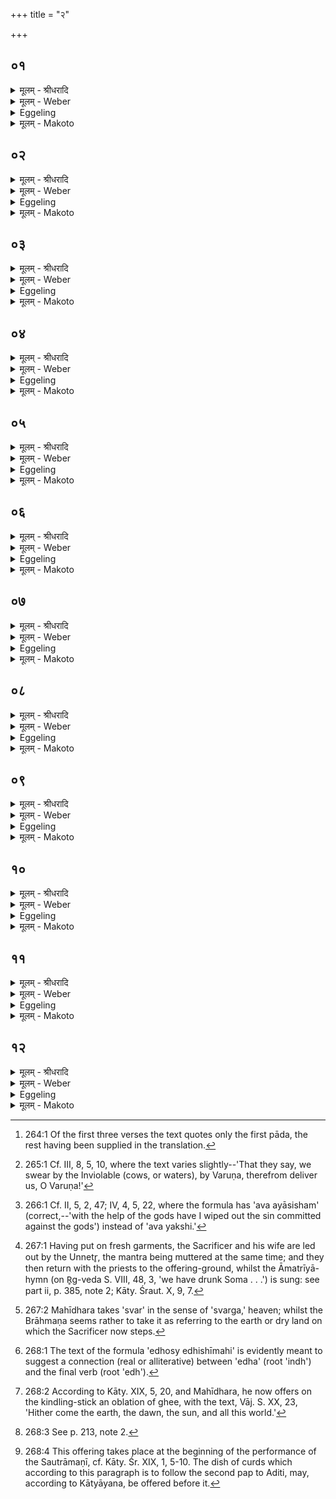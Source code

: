 +++
title = "२"

+++


##  ०१
<details><summary>मूलम् - श्रीधरादि</summary>

अवभृथ᳘मिष्ट्वा᳘ यन्ति॥  
(न्त्य) अवभृथम्वै सो᳘मेनेष्ट्वा᳘ यन्ति सो᳘म ऽएष य᳘त्सौत्रामणी[[!!]]॥
</details>

<details><summary>मूलम् - Weber</summary>

अवभृथ᳘मिष्ट्वा᳘ यन्ति ॥  
अवभृथं वै सो᳘मेनेष्ट्वा᳘ यन्ति सो᳘म एष य᳘त्सौत्रामणी᳟ ॥
</details>

<details><summary>Eggeling</summary>

1. Having performed the sacrifice they betake themselves to the purificatory bath; for after a Soma-sacrifice they do betake themselves to the purificatory bath, and the Sautrāmaṇī is the same as the Soma (sacrifice).
</details>

<details><summary>मूलम् - Makoto</summary>

अवभृथ꣡म् इष्ट्वा꣡ यन्ति ।॥  
अवभृथं꣡ वै꣡ सो꣡मेनेष्ट्वा꣡ यन्ति सो꣡म एष꣡ य꣡त् सौत्रा꣡मणी꣡ ॥॥
</details>

##  ०२
<details><summary>मूलम् - श्रीधरादि</summary>

य᳘द्देवा देवहे᳘डनमि᳘ति॥  
देव᳘कृतादे᳘वैनमे᳘नसो मुञ्चति य᳘दि दि᳘वा य᳘दि न᳘क्तमि᳘ति य᳘दे᳘वाहोरात्रा᳘भ्यामे᳘नः करो᳘ति त᳘स्मादे᳘वैनम्मुञ्चति य᳘दि जाग्ग्रद्य᳘दि स्व᳘प्न ऽइ᳘ति मनु᳘ष्या वै᳘ जागरित᳘म्पित᳘रः सुप्त᳘म्मनुष्यकिल्विषा᳘च्चै᳘वैनम्पितृकिल्विषा᳘च्च मुञ्चति॥
</details>

<details><summary>मूलम् - Weber</summary>

य᳘द्देवा देवहे᳘डनमि᳘ति ॥  
देव᳘कृतादेॗवैनमे᳘नसो मुञ्चति य᳘दि दि᳘वा य᳘दि न᳘क्तमि᳘ति य᳘देॗवाहोरात्रा᳘भ्यामे᳘नः करो᳘ति त᳘स्मादेॗवैनं मुञ्चति य᳘दि जा᳘ग्रद्य᳘दि स्व᳘प्नऽइ᳘ति मनुॗष्या वै᳘ जागरितं᳘ पित᳘रः सुप्तं᳘ मनुष्यकिल्विषा᳘च्चैॗवैनं पितृकिल्विषा᳘च्च मुञ्चति ॥
</details>

<details><summary>Eggeling</summary>

2. [He plunges the mash-pot into the water, with Vāj. S. XX, 14-18 [^egg_660],] 'Whatever contumely

[^egg_660]: 264:1 Of the first three verses the text quotes only the first pāda, the rest having been supplied in the translation.

against the gods, O divine gods, we have committed, from that sin may Agni deliver me; may he deliver me from all trouble!'--he thereby delivers him from the sin committed against the gods.--'Whether by day, whether by night we have committed sins, from that sin may Vāyu deliver me; may he deliver me from all trouble!'--he thereby delivers him from whatever sin he commits by day and night.---'Whether waking, whether in sleep we have committed sins, from that sin may Sūrya deliver me; may he deliver me from all trouble!'--what is awake is men, and what is asleep is the Fathers: he thus delivers him from guilt against men and Fathers.
</details>

<details><summary>मूलम् - Makoto</summary>

य꣡द् देवा꣡ देवहे꣡डनम् इ꣡ति ।॥  
देव꣡कृता꣡द् एवै᳡नम् ए꣡नसो मुञ्चति य꣡दि दि꣡वा꣡ य꣡दि न꣡क्तम् इ꣡ति य꣡द् एवा᳡होरा꣡त्रा꣡भ्या꣡म् ए꣡नः करो꣡ति त꣡स्मा꣡द् एवै᳡नं मुञ्चति य꣡दि जा꣡ग्रद् य꣡दि स्व꣡प्न इ꣡ति मनुष्या᳡ वै꣡ जा꣡गरितं꣡ पित꣡रः सुप्तं꣡ मनुष्यकिल्विषा꣡च् चैवै᳡नं पितृकिल्विषा꣡च् च मुञ्चति ॥॥
</details>

##  ०३
<details><summary>मूलम् - श्रीधरादि</summary>

यद्ग्रा᳘मे यद᳘रण्य ऽइ᳘ति॥  
ग्ग्रा᳘मे वा ह्य᳘रण्ये वै᳘नः क्रियते त᳘स्मादे᳘वैनं मुञ्चति य᳘त्सभा᳘यामि᳘ति स᳘भ्यादे᳘वैनमे᳘नसो मुञ्चति य᳘दिन्द्रिय ऽइ᳘ति दै᳘वादे᳘वैनमे᳘नसो मुञ्चति य᳘च्छूद्रे यद᳘र्य्ये यदे᳘नश्चकृमा᳘ व्वयं यदे᳘कस्या᳘धि ध᳘र्म्मणि त᳘स्यावय᳘जनमसी᳘ति स᳘र्व्वस्मादे᳘वैनमेत᳘स्मादे᳘नसो मुञ्चति॥
</details>

<details><summary>मूलम् - Weber</summary>

यद्ग्रा᳘मे यद᳘रण्यऽइ᳘ति ॥  
ग्रा᳘मे वा ह्य᳘रण्ये वै᳘नः क्रियते त᳘स्मादेॗवैनं मुञ्चति य᳘त्सभा᳘यामि᳘ति सॗभ्यादेॗवैनमे᳘नसो मुञ्चति य᳘दिन्द्रियऽइ᳘ति दै᳘वादेॗवैनमे᳘नसो मुञ्चति य᳘छूद्रे यद᳘र्ये यदे᳘नश्चकृमा᳘ वयं यदेकस्या᳘धि ध᳘र्मणि त᳘स्यावय᳘जनमसी᳘ति स᳘र्वस्मादेॗवैनमेत᳘स्मादे᳘नसो मुञ्चति ॥
</details>

<details><summary>Eggeling</summary>

3. 'Whatever sin we have committed in the village, in the forest'--for either in the village or in the forest sin is committed: therefrom he delivers him;--'whatever in the assembly'--from the sin of the assembly he thereby delivers him;--'whatever in our organs of sense'--from the sin against the gods he thereby delivers him;--'whatever against the Śūdra or the Arya, whatever against the right of any one, thereof thou art the expiation,'--from all that sin he thereby delivers him.
</details>

<details><summary>मूलम् - Makoto</summary>

य꣡द् ग्रा꣡मे य꣡द् अ꣡रण्य इ꣡ति ।॥  
ग्रा꣡मे वा꣡ ह्य् अ꣡रण्ये वै꣡नः क्रियते त꣡स्मा꣡द् एवै᳡नं मुञ्चति य꣡त् सभा꣡या꣡म् इ꣡ति सभ्या᳡द् एवै᳡नम् ए꣡नसो मुञ्चति य꣡द् इन्द्रिय꣡ इ꣡ति दै꣡वा꣡द् एवै᳡नम् ए꣡नसो मुञ्चति य꣡च् छूद्रे꣡ य꣡द् अ꣡र्ये य꣡द् ए꣡नश् चकमा꣡ वयं꣡ य꣡द् ए꣡कस्या꣡धि ध꣡र्मणि त꣡स्या꣡वय꣡जनम् असी꣡ति स꣡र्वस्मा꣡द् एवै᳡नम् एत꣡स्मा꣡द् ए꣡नसो मुञ्चति ॥॥
</details>

##  ०४
<details><summary>मूलम् - श्रीधरादि</summary>

यदा᳘पो ऽअग्घ्न्याः॥ 
(ऽ) इ᳘ति व्व᳘रुणे᳘ति श᳘पामहे त᳘तो व्वरुण नो मुञ्चे᳘ति व्वरु᳘ण्यादे᳘वैनमे᳘नसो मुञ्चत्य᳘वभृथ निचुम्पुण निचेरु᳘रसि निचुम्पुण ऽइ᳘ति यो᳘ ह वा᳘ ऽअय᳘मपा᳘मावर्त्तः स᳘ हावभृथः स᳘ हैष व्व᳘रुणस्य पुत्रो᳘ वा भ्रा᳘ता वा त᳘मे᳘वैत᳘त्स्तौत्य᳘व देवै᳘र्द्देव᳘कृतमे᳘नो ऽयक्षी᳘ति देव᳘कृतमेवैनो᳘ ऽवयजते᳘ ऽव म᳘र्त्यैर्म्म᳘र्त्यकृतमि᳘ति म᳘र्त्यकृतमेवैनो᳘ ऽवयजते पुरुरा᳘व्णो देव रिष᳘स्पाही᳘ति स᳘र्व्वाभ्यो मा᳘ ऽऽर्त्तिभ्यो गोपाये᳘त्ये᳘वैत᳘दाह॥
</details>

<details><summary>मूलम् - Weber</summary>

यदा᳘पो अघ्न्या इ᳘ति ॥  
वरुणे᳘ति श᳘पामहे त᳘तो वरुण नो मुञ्चे᳘ति वरुॗण्यादेॗवैनमे᳘नसो मुञ्चत्य᳘वभृथ निचुम्पुण निचेरु᳘रसि निचुम्पुण इ᳘ति यो᳘ ह वा᳘ऽअय᳘मपा᳘मावर्तः स᳘ हावभृथः स᳘ हैष व᳘रुणस्य पुत्रो᳘ वा भ्रा᳘ता वा त᳘मेॗवैत᳘त्स्तौत्य᳘व देवै᳘र्देव᳘कृतमे᳘नो यक्षी᳘ति देव᳘कृतमेवैनो᳘ऽवयजते᳘ऽव म᳘र्त्यैर्म᳘र्त्यकृतमि᳘ति म᳘र्त्यकृतमेवैनो᳘ऽवयजते पुरुरा᳘व्णो देव रिष᳘स्पाही᳘ति स᳘र्वाभ्यो मा᳘र्तिभ्यो गोपाये᳘त्येॗवैत᳘दाह ॥
</details>

<details><summary>Eggeling</summary>

4. 'That we swear by the Inviolable Waters [^egg_661], by Varuṇa, therefrom deliver us, O Varuṇa!'--he thereby delivers him from sin against Varuṇa.[He then immerses the pot, with Vāj. S. XII, 18; 19,]

[^egg_661]: 265:1 Cf. III, 8, 5, 10, where the text varies slightly--'That they say, we swear by the Inviolable (cows, or waters), by Varuṇa, therefrom deliver us, O Varuṇa!'

 'O laving bath, laving thou glidest along,'--the bath, indeed, is that whirlpool (now produced) in the water, and that indeed is either Varuṇa's son or brother: it is him he thereby praises;--'with the help of the gods have I expiated [^egg_662] the sin committed against gods,'--he thereby expiates the sin committed against gods;--'with the help of mortals that committed against mortals,'--he thereby expiates the sin committed against mortals;--'preserve me, O God, from injury from the fiercely-howling (demon)!' whereby he means to say, 'Protect me against all inflictions!'

[^egg_662]: 266:1 Cf. II, 5, 2, 47; IV, 4, 5, 22, where the formula has 'ava ayāsisham' (correct,--'with the help of the gods have I wiped out the sin committed against the gods') instead of 'ava yakshi.'
</details>

<details><summary>मूलम् - Makoto</summary>

य꣡द् आ꣡पो अघ्न्या꣡ इ꣡ति ।॥  
वरुणे꣡ति श꣡पा꣡महे त꣡तो वरुण नो मुञ्चे꣡ति वरुण्या᳡द् एवै᳡नम् ए꣡नसो मुञ्चत्य् अ꣡वभृथ निचुम्पुण निचेर् उ꣡रसि निचुम्पुण इ꣡ति यो꣡ ह वा꣡ अय꣡म् अपा꣡म् आ꣡वर्तः꣡ स꣡ हा꣡वभृथः꣡ स꣡ हैष꣡ व꣡रुणस्य पुत्रो꣡ वा꣡ भ्रा꣡ता꣡ वा꣡ त꣡म् एवै᳡त꣡त् स्तौत्य् अ꣡व देवै꣡र् देव꣡कृतम् ए꣡नो यक्षी꣡ति देव꣡कृतम् एवै꣡नो꣡ ऽवयजते꣡ ऽव म꣡र्त्यैर् म꣡र्त्यकृतम् इ꣡ति म꣡र्त्यकृतम् एवै꣡नो꣡ ऽवयजते पुरुरा꣡व्णो देव रिष꣡स् पा꣡ही꣡ति स꣡र्वा꣡भ्यो मा꣡र्तिभ्यो गोपा꣡ये꣡त्य् एवै᳡त꣡द् आ꣡ह ॥॥
</details>

##  ०५
<details><summary>मूलम् - श्रीधरादि</summary>

समुद्रे᳘ ते त्दृ᳘दयम᳘प्स्वन्तरिति[[!!]]॥  
(त्या᳘) आ᳘पो वै᳘ समुद्रो र᳘सो वा ऽआ᳘पस्त᳘देनमेते᳘न र᳘सेन स᳘ᳫ᳘सृजति स᳘न्त्वा व्विशन्त्वो᳘षधीरु᳘ता᳘प ऽइ᳘ति त᳘देनमेते᳘नोभ᳘येन र᳘सेन स᳘ᳫँ᳘सृजति यश्चौ᳘षधिषु य᳘श्चाप्सु द्वौ᳘ व्विक्रमा ऽउ᳘दङ्ङुत्क्रामत्येता᳘वती वै᳘ मनु᳘ष्ये जूतिर्य्या᳘वान्विक्रमस्तद्या᳘वत्ये᳘वास्मिञ्जूतिस्त᳘यैव᳘ पाप्मा᳘नम्वि᳘जहाति॥
</details>

<details><summary>मूलम् - Weber</summary>

समुद्रे᳘ ते हृ᳘दयमॗप्स्वन्तरि᳟ति ॥  
आ᳘पो वै᳘ समुद्रो र᳘सो वाऽआ᳘पस्त᳘देनमेते᳘न र᳘सेन स᳘ᳫं᳘सृजति सं᳘ त्वा विशन्त्वो᳘षधीरुता᳘प इ᳘ति त᳘देनमेते᳘नोभ᳘येन र᳘सेन स᳘ᳫं᳘सृजति यश्चौ᳘षधिषु य᳘श्चाप्सु द्वौ᳘ विक्रमाऽउ᳘दङ्ङुत्क्रामत्येता᳘वती वै᳘ मनुॗष्ये जूतिर्या᳘वान्विक्रमस्तद्या᳘वत्येॗवास्मिन्जूतिस्त᳘यैव᳘ पाप्मा᳘नं वि᳘जहाति ॥
</details>

<details><summary>Eggeling</summary>

5. 'In the ocean, in the waters, is thy heart,'--for the ocean is the waters, and water is sap: with that sap he thus supplies him;--'may the plants and waters unite with thee!'--he thereby supplies him with both kinds of sap, that which is in plants, and that which is in water--He goes two steps northward from out (of the water); for as much as the step is the briskness in man: with what briskness there is in him he thus leaves evil behind him.
</details>

<details><summary>मूलम् - Makoto</summary>

समुद्रे꣡ ते हृ꣡दयम् अप्स्व् अ᳡न्त꣡र् इ꣡ति ।॥  
आ꣡पो वै꣡ समुद्रो꣡ र꣡सो वा꣡ आ꣡पस् त꣡द् एनम् एते꣡न र꣡सेन सꣳ꣡सृजति सं꣡ त्वा꣡ विशन्त्व् ओ꣡षधीर् उता꣡प इ꣡ति त꣡द् एनम् एते꣡नोभ꣡येन र꣡सेन सꣳ꣡सृजति य꣡श् चौ꣡षधिषु य꣡श् चा꣡प्सु꣡ द्वौ꣡ विक्रमा꣡ उ꣡दङ्ङ् उ꣡त्क्रा꣡मत्य् एता꣡वती वै꣡ मनुष्ये᳡ जूति꣡र् या꣡वा꣡न् विक्रम꣡स् त꣡द् या꣡वत्य् एवा᳡स्मिन् जूति꣡स् त꣡यैव꣡ पा꣡प्मा꣡नं वि꣡जहा꣡ति ॥॥
</details>

##  ०६
<details><summary>मूलम् - श्रीधरादि</summary>

सुमित्रिया᳘ न ऽआ᳘प ऽओ᳘षधयः सन्त्वि᳘ति॥  
(त्य) अञ्जलि᳘ना ऽप ऽउ᳘पाचति व्व᳘ज्रो वा ऽआ᳘पो व्व᳘ज्रेणै᳘वैत᳘न्मित्रधे᳘यङ्कुरुते दुर्म्मित्रियास्त᳘स्मै सन्तु᳘ यो ऽस्मान्द्वे᳘ष्टि य᳘ञ्च व्वय᳘न्द्विष्म ऽइ᳘ति या᳘मस्य दि᳘शन्द्वे᳘ष्यः स्यात्तान्दि᳘शम्प᳘रासिञ्चेत्ते᳘नैव तम्प᳘राभावयति॥
</details>

<details><summary>मूलम् - Weber</summary>

सुमित्रिया᳘ न आ᳘प ओ᳘षधयः सन्त्वि᳘ति ॥  
अञ्जलि᳘नाप उ᳘पाचति व᳘ज्रो वाऽआ᳘पो व᳘ज्रेणैॗवैत᳘न्मित्रधे᳘यं कुरुते दुर्मित्रियास्त᳘स्मै सन्तुॗ योऽस्मान्द्वे᳘ष्टि यं᳘ च वयं᳘ द्विष्म इ᳘ति या᳘मस्य दि᳘शं द्वे᳘ष्यः स्यात्तां दि᳘शं प᳘रासिञ्चेत्ते᳘नैव तं प᳘राभावयति ॥
</details>

<details><summary>Eggeling</summary>

6. With, 'May the waters and plants be friendly unto us!' he takes water in his joined hands; for water is a thunderbolt: he thus makes a covenant with the thunderbolt;--and with, 'May they he unfriendly unto him who hateth us, and whom we hate!' let him sprinkle it in whatever direction he who is hateful to him may be, and he thereby discomfits him.
</details>

<details><summary>मूलम् - Makoto</summary>

सुमित्रिया꣡ न आ꣡प ओ꣡षधयः सन्त्व् इ꣡ति ।॥  
अञ्जलि꣡ना꣡प꣡ उ꣡पा꣡चति व꣡ज्रो वा꣡ आ꣡पो व꣡ज्रेणैवै᳡त꣡न् मित्रधे꣡यं कुरुते दुर्मित्रिया꣡स् त꣡स्मै सन्तु यो᳡ ऽस्मा꣡न् द्वे꣡ष्टि यं꣡ च वयं꣡ द्विष्म꣡ इ꣡ति या꣡म् अस्य दि꣡शं द्वे꣡ष्यः स्या꣡त् तां꣡ दि꣡शं प꣡रा꣡सिञ्चेत् ते꣡नैव꣡ तं꣡ प꣡रा꣡भा꣡वयति ॥॥
</details>

##  ०७
<details><summary>मूलम् - श्रीधरादि</summary>

द्रुपदा᳘दिव मुमुचानः᳘॥  
स्विन्नः᳘ स्नातो म᳘लादिव। पूत᳘म्पवि᳘त्रेणेवा᳘ज्यमा᳘पः शुन्धन्तु मै᳘नस ऽइ᳘ति व्वासो᳘ ऽपप्लावयति य᳘थेषी᳘कां मु᳘ञ्जाद्विवृहे᳘देव᳘मेनᳫँ᳭ स᳘र्व्वस्मात्पाप्म᳘नो व्वि᳘वृहति स्ना᳘ति त᳘म ऽएवा᳘पहते॥
</details>

<details><summary>मूलम् - Weber</summary>

द्रुपदा᳘दिव मुमुचानः᳘ ॥  
स्विन्नः᳘ स्नातो म᳘लादिव पूतं᳘ पवि᳘त्रेणेवा᳘ज्यमा᳘पः शुन्धन्तु मै᳘नस इ᳘ति वासो᳘ऽपप्लावयति य᳘थेषी᳘कां मु᳘ञ्जाद्विवृहे᳘देव᳘मेनᳫं स᳘र्वस्मात्पाप्म᳘नो वि᳘वृहति स्ना᳘ति त᳘म एवा᳘पहते ॥
</details>

<details><summary>Eggeling</summary>

7. With (Vāj. S. XX, 20), 'As one set free (is liberated) from the stake, as he who sweateth

 (is cleansed) from filth by bathing, as the ghee is purified by the strainer, so may the waters cleanse me from sin!' he causes his garment to float away: even as one would pluck out a reed from its sheath, so he plucks him from out all evil. He bathes, and (thereby) drives the darkness (of sin) from himself.
</details>

<details><summary>मूलम् - Makoto</summary>

द्रुपदा꣡द् इव मुमुचा꣡नः꣡ ।॥  
स्विन् नः꣡ स्ना꣡तो꣡ म꣡ला꣡द् इव पूतं꣡ पवि꣡त्रेणेवा꣡ज्यम् आ꣡पः शुन्धन्तु मै꣡नस इ꣡ति वा꣡सो꣡ ऽपप्ला꣡वयति य꣡थेषी꣡कां꣡ मु꣡ञ्जा꣡द् विवृहे꣡द् एव꣡म् एनꣳ स꣡र्वस्मा꣡त् पा꣡प्म꣡नो वि꣡वृहति स्ना꣡ति त꣡म एवा꣡पहते ॥॥
</details>

##  ०८
<details><summary>मूलम् - श्रीधरादि</summary>

उ᳘द्वयन्त᳘मसस्परी᳘ति॥  
पाप्मा वै त᳘मः पाप्मा᳘नमेव तमो᳘ ऽपहते᳘ स्वः प᳘श्यन्त ऽउ᳘त्तरमि᳘त्ययम्वै᳘ लो᳘को ऽद्भ्य ऽउ᳘त्तरो ऽस्मि᳘न्नेव᳘ लोके प्प्र᳘तितिष्ठति देव᳘न्देवत्रा सू᳘र्य्यम᳘गन्म ज्ज्यो᳘तिरुत्तममि᳘ति स्वर्ग्गो वै᳘ लोकः सू᳘र्य्यो ज्ज्यो᳘तिरुत्तम᳘ᳫँ᳘ स्वर्ग्ग᳘ ऽएव᳘ लो᳘के ऽन्ततः प्प्र᳘तितिष्ठत्य᳘नपेक्षमे᳘त्याहवनी᳘यमु᳘पतिष्ठते॥
</details>

<details><summary>मूलम् - Weber</summary>

उ᳘द्वयं त᳘मसस्परी᳘ति ॥  
पाप्मा वै त᳘मः पाप्मा᳘नमेव तमो᳘ऽपहतेॗ स्वः प᳘श्यन्त उ᳘त्तरमि᳘त्ययं वै᳘ लोॗकोऽद्भ्य उ᳘त्तरोऽस्मि᳘न्नेव᳘ लोके प्र᳘तितिष्ठति देवं᳘ देवत्रा सू᳘र्यम᳘गन्म ज्यो᳘तिरुत्तममि᳘ति स्वर्गो वै᳘ लोकः सू᳘र्यो ज्यो᳘तिरुत्तम᳘ᳫं᳘ स्वर्ग᳘ऽएव᳘ लोॗकेऽन्ततः प्र᳘तितिष्ठत्य᳘नपेक्षमे᳘त्याहवनी᳘यमु᳘पतिष्ठते ॥
</details>

<details><summary>Eggeling</summary>

8. [He comes out [^egg_663], with Vāj. S. XX, 21,] 'From out of the gloom have we risen,'--gloom is evil: it is gloom, evil, he thus keeps away;--'beholding the higher light [^egg_664],'--this (terrestrial) world is higher than the water: it is on this world he thus establishes himself;--'God Sūrya, with the gods, the highest light,'--Sūrya, the highest light (jyotis), is the heavenly world: it is in the heavenly world he thus finally establishes himself. He walks along without looking back, and approaches the Āhavanīya,--

[^egg_663]: 267:1 Having put on fresh garments, the Sacrificer and his wife are led out by the Unnetr̥, the mantra being muttered at the same time; and they then return with the priests to the offering-ground, whilst the Āmatrīyā-hymn (on R̥g-veda S. VIII, 48, 3, 'we have drunk Soma . . .') is sung: see part ii, p. 385, note 2; Kāty. Śraut. X, 9, 7.

[^egg_664]: 267:2 Mahīdhara takes 'svar' in the sense of 'svarga,' heaven; whilst the Brāhmaṇa seems rather to take it as referring to the earth or dry land on which the Sacrificer now steps.
</details>

<details><summary>मूलम् - Makoto</summary>

उ꣡द् वयं꣡ त꣡मसस् परी꣡ति ।॥  
पा꣡प्मा꣡ वै꣡ त꣡मः पा꣡प्मा꣡नम् एव꣡ त꣡मो꣡ ऽपहते स्वः᳡ प꣡श्यन्त उ꣡त्तरम् इ꣡त्य् अयं꣡ वै꣡ लोको᳡ ऽद्भ्य꣡ उ꣡त्तरो ऽस्मि꣡न्न् एव꣡ लोके꣡ प्र꣡तितिष्ठति देवं꣡ देवत्रा꣡ सू꣡र्यम् अ꣡गन्म ज्यो꣡तिर् उत्तम꣡म् इ꣡ति स्वर्गो꣡ वै꣡ लोकः꣡ सू꣡र्यो ज्यो꣡तिर् उत्तमꣳ꣡ स्वर्ग꣡ एव꣡ लोके᳡ ऽन्ततः꣡ प्र꣡तितिष्ठत्य् अ꣡नपेक्षम् ए꣡त्या꣡हवनी꣡यम् उ꣡पतिष्ठते ॥॥
</details>

##  ०९
<details><summary>मूलम् - श्रीधरादि</summary>

(ते ऽपो᳘) अपो᳘ ऽअद्या᳘न्वचारिषमि᳘ति॥  
(त्य) अपा᳘मेव र᳘सम᳘वरुन्द्धे र᳘सेन स᳘मसृक्ष्मही᳘त्यपा᳘मेव र᳘समात्म᳘न्धत्ते प᳘यस्वानग्न ऽआ᳘गमन्त᳘म्मा स᳘ᳫँ᳘सृज व्व᳘र्च्चसा प्प्रज᳘या च ध᳘नेन चे᳘त्याशि᳘षमे᳘वैतदा᳘शास्ते॥
</details>

<details><summary>मूलम् - Weber</summary>

अपो᳘ऽअद्या᳘न्वचारिषमि᳘ति ॥  
अपा᳘मेव र᳘सम᳘वरुन्द्धे र᳘सेन स᳘मसृक्ष्मही᳘त्यपा᳘मेव र᳘समात्म᳘न्धत्ते प᳘यस्वानग्नऽआ᳘गमं तं᳘ मा स᳘ᳫं᳘सृज व᳘र्चसा प्रज᳘या च ध᳘नेन चे᳘त्याशि᳘षमेॗवैतदा᳘शास्ते ॥
</details>

<details><summary>Eggeling</summary>

9. With (Vāj. S. XX, 22), 'Along the waters have I gone this day,'--the essence of the waters he thereby secures for himself;---'with their essence have we united,'--the essence of the waters he thus takes to himself;--'rich in sap, O Agni, have I come: do thou unite (supply) me with splendour, with offspring, and with wealth!' he thereby invokes a blessing.
</details>

<details><summary>मूलम् - Makoto</summary>

अपो꣡ अद्या꣡न्वचा꣡रिषम् इ꣡ति ।॥  
अपा꣡म् एव꣡ र꣡सम् अ꣡वरुन्द्धे र꣡सेन स꣡मसृक्ष्मही꣡त्य् अपा꣡म् एव꣡ र꣡सम् आ꣡त्म꣡न् धत्ते प꣡यस्वा꣡न् अग्न आ꣡गमं तं꣡ मा꣡ सꣳसृज व꣡र्चसा꣡ प्रज꣡या꣡ च ध꣡नेन चे꣡त्य् आ꣡शि꣡षम् एवै᳡त꣡द् आ꣡शा꣡स्ते ॥॥
</details>

##  १०
<details><summary>मूलम् - श्रीधरादि</summary>

(स्त ऽ) ए᳘धो ऽस्येधिषीमही᳘ति समि᳘धमा᳘दत्ते॥  
(त्त ऽ) ए᳘धो ह वा᳘ ऽअग्नेः᳘ समि᳘त्समि᳘दसि ते᳘जो ऽसि ते᳘जो म᳘यि धेही᳘त्याहवनी᳘ये समि᳘धमभ्या᳘दधात्यग्नि᳘मे᳘वैत᳘या स᳘मिन्धे स᳘ ऽएनᳫँ᳭ स᳘मिद्धस्ते᳘जसा स᳘मिन्द्धे॥
</details>

<details><summary>मूलम् - Weber</summary>

ए᳘धोऽस्येधिषीमही᳘ति समि᳘धमा᳘दत्ते ॥  
ए᳘धो ह वा᳘ऽअग्नेः᳘ समि᳘त्समि᳘दसि ते᳘जोऽसि ते᳘जो म᳘यि धेही᳘त्याहवनी᳘ये समि᳘धमभ्या᳘दधात्यग्नि᳘मेॗवैत᳘या स᳘मिन्द्धे स᳘ एनᳫं स᳘मिद्धस्ते᳘जसा स᳘मिन्द्धे ॥
</details>

<details><summary>Eggeling</summary>

10. With (Vāj. S. XX, 23), 'A kindler thou art:

may we prosper [^egg_665]!' he takes a kindling-stick, for a kindler of Agni (the fire) the kindling-stick indeed is. With, 'Enkindling thou art, fire thou art: lay thou fire into me!' he puts the kindling-stick on the Āhavanīya: he thereby kindles the fire, and, thus kindled, it kindles him with fire (energy) [^egg_666].

[^egg_665]: 268:1 The text of the formula 'edhosy edhishīmahi' is evidently meant to suggest a connection (real or alliterative) between 'edha' (root 'indh') and the final verb (root 'edh').

[^egg_666]: 268:2 According to Kāty. XIX, 5, 20, and Mahīdhara, he now offers on the kindling-stick an oblation of ghee, with the text, Vāj. S. XX, 23, 'Hither come the earth, the dawn, the sun, and all this world.'
</details>

<details><summary>मूलम् - Makoto</summary>

ए꣡धो ऽस्य् एधिषीमही꣡ति समि꣡धम् आ꣡दत्ते ।॥  
ए꣡धो ह वा꣡ अग्नेः꣡ समि꣡त् समि꣡द् असि ते꣡जो ऽसि ते꣡जो म꣡यि धेही꣡त्य् आ꣡हवनी꣡ये समि꣡धम् अभ्या꣡दधा꣡त्य् अग्नि꣡म् एवै᳡त꣡या꣡ स꣡मिन्द्धे स꣡ एनꣳ स꣡मिद्धस् ते꣡जसा꣡ स꣡मिन्द्धे ॥॥
</details>

##  ११
<details><summary>मूलम् - श्रीधरादि</summary>

(न्द्ध ऽआ) आदित्य᳘ञ्चरुं᳘ यक्ष्य᳘माणो निर्व्व᳘पति॥  
(त्या) आदित्य᳘मीजान᳘ ऽइयम्वा ऽअ᳘दितिरस्या᳘मेव᳘ यज्ञ᳘न्तनु᳘ते ऽस्या᳘मिष्ट्वा प्प्र᳘तितिष्ठति धेनुर्द्द᳘क्षिणेयम्वै᳘ धेनु᳘रिमा᳘मेव स᳘र्व्वान्का᳘मान्दुहे व्वत्सम्पू᳘र्व्वस्यान्द᳘दाति मात᳘रमु᳘त्तरस्यां यदा वै᳘ व्वत्सो᳘ मात᳘रन्ध᳘यत्य᳘थ सा प्प्र᳘त्ता दुहे प्प्र᳘त्तामे᳘वेमाᳫँ᳭ स᳘र्व्वान्का᳘मान्दुहे॥
</details>

<details><summary>मूलम् - Weber</summary>

आदित्यं᳘ चरुं᳘ यक्ष्य᳘माणो निर्व᳘पति ॥  
आदित्य᳘मीजान᳘ इयं वाऽअ᳘दितिरस्या᳘मेव᳘ यज्ञं᳘ तनुॗतेऽस्या᳘मिष्ट्वा प्र᳘तितिष्ठति धेनुर्द᳘क्षिणेयं वै᳘ धेनु᳘रिमा᳘मेव स᳘र्वान्का᳘मान्दुहे वत्सं पू᳘र्वस्यां द᳘दाति मात᳘रमु᳘त्तरस्यां यदा वै᳘ वत्सो᳘ मात᳘रं ध᳘यत्य᳘थ सा प्र᳘त्ता दुहे प्र᳘त्तामेॗवेमाᳫं स᳘र्वान्का᳘मान्दुहे ॥
</details>

<details><summary>Eggeling</summary>

11. Being about to offer a pap to Aditi [^egg_667], he prepares it: Aditi being this (earth), he who offers Aditi's (pap) performs the sacrifice on this (earth), and by offering firmly establishes himself thereon. The sacrificial fee is a milch cow (with calf): the milch cow being this (earth), he milks out from the latter all his desires. The calf he gives away at the former (pap-offering to Aditi [^egg_668]), and the mother-cow at the latter; for when a calf sucks the mother-cow, the latter gives milk when she is given away, and from her, when given away, he thus milks all his desires.

[^egg_667]: 268:3 See p. 213, note 2.

[^egg_668]: 268:4 This offering takes place at the beginning of the performance of the Sautrāmaṇī, cf. Kāty. Śr. XIX, 1, 5-10. The dish of curds which according to this paragraph is to follow the second pap to Aditi, may, according to Kātyāyana, be offered before it.
</details>

<details><summary>मूलम् - Makoto</summary>

आ꣡दित्यं꣡ चरुं꣡ यक्ष्य꣡मा꣡णो निर्व꣡पति ।॥  
आ꣡दित्य꣡म् ईजा꣡न꣡ इयं꣡ वा꣡ अ꣡दितिर् अस्या꣡म् एव꣡ यज्ञं꣡ तनुते᳡ ऽस्या꣡म् इष्ट्वा꣡ प्र꣡तितिष्ठति धेनु꣡र् द꣡क्षिणेयं꣡ वै꣡ धेनु꣡र् इमा꣡म् एव꣡ स꣡र्वा꣡न् का꣡मा꣡न् दुहे वत्सं꣡ पूर्व꣡स्यां꣡ द꣡दा꣡ति मा꣡त꣡रम् उ꣡त्तरस्यां꣡ यदा꣡ वै꣡ वत्सो꣡ मा꣡त꣡रं धयत्य् अ꣡थ सा꣡ प्र꣡त्ता꣡ दुहे प्र꣡त्ता꣡म् एवे᳡माꣳ꣡ स꣡र्वा꣡न् का꣡मा꣡न् दुहे ॥॥
</details>

##  १२
<details><summary>मूलम् - श्रीधरादि</summary>

त᳘दाहुः᳘॥ 
प्प्रेव वा᳘ ऽए᳘षा ऽस्मा᳘ल्लोका᳘च्च्यवते᳘ यो᳘ ऽपो ऽवभृथ᳘मभ्यवैती᳘त्यवभृथा᳘दुदे᳘त्य मैत्रावरुण्या᳘ पय᳘स्यया य᳘जते ऽयम्वै᳘ लोको᳘ मि᳘त्रो ऽसौ व्व᳘रुणो य᳘दे᳘वेदम᳘न्तरेण त᳘त्पय᳘स्या तद्य᳘न्मैत्रावरुण्या᳘ पय᳘स्यया य᳘जत ऽए᳘ष्वे᳘वैत᳘ल्लोके᳘षु प्प्र᳘तितिष्ठति प्प्राणो वै᳘ मि᳘त्रो ऽपानो व्व᳘रुणो᳘ ऽन्नमेव᳘ पय᳘स्या तद्य᳘न्मैत्रावरुण्या᳘ पय᳘स्यया य᳘जते प्प्राण᳘ ऽए᳘वान्ना᳘द्ये ऽन्ततः प्प्र᳘तितिष्ठति॥
</details>
<details><summary>मूलम् - Weber</summary>

त᳘दाहुः᳟᳟ ॥ 
प्रेव वा᳘ऽएॗषोऽस्मा᳘ल्लोका᳘च्च्यवतेॗ योॗऽपोऽवभृथ᳘मभ्यवैती᳘त्यवभृथा᳘दुदे᳘त्य मैत्रावरुण्या᳘ पयॗस्यया य᳘जतऽयं᳘ वै᳘ लोको᳘ मिॗत्रोऽसौ व᳘रुणो य᳘देॗवेदम᳘न्तरेण त᳘त्पयॗस्या तद्य᳘न्मैत्रावरुण्या᳘ पयॗस्यया य᳘जतऽएॗष्वेॗवैत᳘ल्लोके᳘षु प्र᳘तितिष्ठति प्राणो वै᳘ मिॗत्रोऽपानो व᳘रुणो᳘ऽन्नमेव᳘ पयॗस्या तद्य᳘न्मैत्रावरुण्या᳘ पयॗस्यया य᳘जते प्राण᳘ऽएॗवान्ना᳘द्येऽन्ततः प्र᳘तितिष्ठति ॥ ४ [९.२.] ॥ ॥
</details>
<details><summary>Eggeling</summary>

12. As to this they say, 'Surely, he who goes down to the water for the purificatory bath falls away from this world!' Well, when he has come out from the bath, he offers a dish of curds to Mitra and Varuṇa; now Mitra is this (terrestrial) world,

 Varuṇa yonder world, and the dish of curds is what there is here between (those two): thus, when he offers the dish of curds to Mitra and Varuṇa, he establishes himself in these worlds. And Mitra, indeed, is the in-breathing, Varuṇa the off-breathing, and the dish of curds the food: thus when he offers the dish of curds to Mitra and Varuṇa, he finally establishes himself in the vital air, in food.
</details>

<details><summary>मूलम् - Makoto</summary>

त꣡द् आ꣡हुः ।॥  
प्रे꣡व वा꣡ एषो᳡ ऽस्मा꣡ल् लोका꣡च् च्यवते यो᳡ ऽपो᳡ ऽवभृत꣡म् अभ्यवै꣡ती꣡त्य् अवभृथा꣡द् उदे꣡त्य मैत्रा꣡वरुण्या꣡ पयस्य᳡या꣡ य꣡जते ऽयं꣡ वै꣡ लोको꣡ मित्रो᳡ ऽसौ꣡ व꣡रुणो य꣡द् एवे᳡द꣡म् अ꣡न्तरेण त꣡त् पयस्या᳡ त꣡द् य꣡न् मैत्रा꣡वरुण्या꣡ पयस्य᳡या꣡ य꣡जत एष्व् ए᳡वै᳡त꣡ल् लोके꣡षु प्र꣡तितिष्ठति प्रा꣡णो꣡ वै꣡ मित्रो᳡ ऽपा꣡नो व꣡रुणो꣡ ऽन्नम् एव꣡ पयस्या᳡ त꣡द् य꣡न् मैत्रा꣡वरुण्या꣡ पयस्य᳡या꣡ य꣡जते प्रा꣡ण꣡ एवा᳡न्ना꣡ये ऽन्ततः꣡ प्र꣡तितिष्ठति ॥॥
</details>

